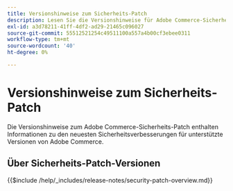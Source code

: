 ```yaml
---
title: Versionshinweise zum Sicherheits-Patch
description: Lesen Sie die Versionshinweise für Adobe Commerce-Sicherheits-Patches.
exl-id: a3d78211-41ff-4df2-ad29-21465c096027
source-git-commit: 55512521254c49511100a557a4b00cf3ebee0311
workflow-type: tm+mt
source-wordcount: '40'
ht-degree: 0%

---
```



# Versionshinweise zum Sicherheits-Patch

Die Versionshinweise zum Adobe Commerce-Sicherheits-Patch enthalten Informationen zu den neuesten Sicherheitsverbesserungen für unterstützte Versionen von Adobe Commerce.

## Über Sicherheits-Patch-Versionen

{{$include /help/_includes/release-notes/security-patch-overview.md}}

<!-- Last updated from includes: 2025-05-28 16:37:31 -->
